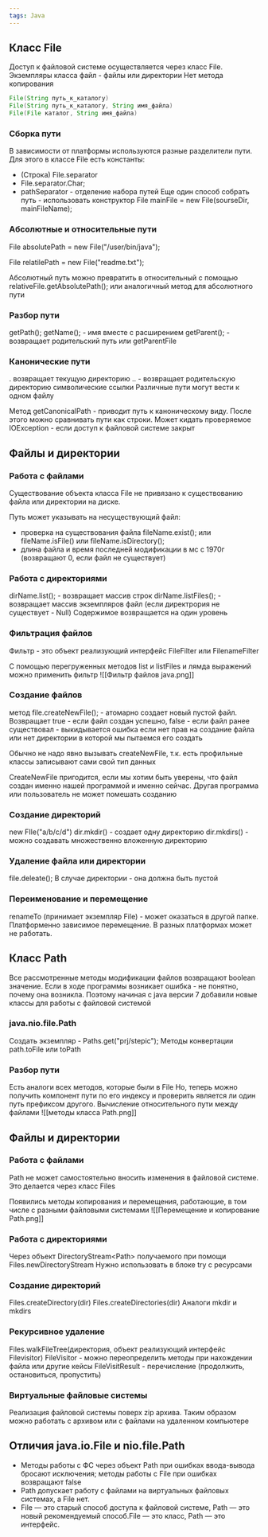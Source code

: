 ```yaml
---
tags: Java 
---
```

## Класс File
Доступ к файловой системе осуществляется через класс File. Экземпляры класса файл - файлы или директории
Нет метода копирования
```java
File(String путь_к_каталогу)
File(String путь_к_каталогу, String имя_файла)
File(File каталог, String имя_файла)
```
### Сборка пути
В зависимости от платформы используются разные разделители пути. Для этого в классе File есть константы:
- (Строка) File.separator
- File.separator.Char;
- pathSeparator - отделение набора путей
Еще один способ собрать путь - использовать конструктор
	File mainFile = new File(sourseDir, mainFileName);
### Абсолютные и относительные пути
File absolutePath = new File("/user/bin/java");

File relatilePath = new File("readme.txt");

Абсолютный путь можно превратить в относительный с помощью relativeFile.getAbsolutePath(); или аналогичный метод для абсолютного пути

### Разбор пути
getPath(); getName(); - имя вместе с расширением
getParent(); - возвращает родительский путь или getParentFile

### Канонические пути
\. возвращает текущую директорию
\.. - возвращает родительскую директорию
символические ссылки
Различные пути могут вести к одном файлу

Метод getCanonicalPath - приводит путь к каноническому виду. После этого можно сравнивать пути как строки. Может кидать проверяемое IOException - если доступ к файловой системе закрыт
## Файлы и директории
### Работа с файлами
Существование объекта класса File не привязано к существованию файла или директории на диске.

Путь может указывать на несуществующий файл:
- проверка на существования файла fileName.exist(); или fileName.isFile() или fileName.isDirectory();
- длина файла и время последней модификации в мс с 1970г (возвращают 0, если файл не существует)
### Работа с директориями
dirName.list(); - возвращает массив строк
dirName.listFiles(); - возвращает массив экземпляров файл (если директрория не существует - Null)
Содержимое возвращается на один уровень

### Фильтрация файлов
Фильтр - это объект реализующий интерфейс FileFilter или FilenameFilter

С помощью перегруженных методов list и listFiles и лямда выражений можно применить фильтр
![[Фильтр файлов java.png]]

### Создание файлов
метод file.createNewFile(); - атомарно создает новый пустой файл. Возвращает true - если файл создан успешно, false - если файл ранее существовал - выкидывается ошибка если нет прав на создание файла или нет директории в которой мы пытаемся его создать

Обычно не надо явно вызывать createNewFile, т.к. есть профильные классы записывают сами свой тип данных

CreateNewFile пригодится, если мы хотим быть уверены, что файл создан именно нашей программой и именно сейчас. Другая программа или пользователь не может помешать созданию

### Создание директорий
new FIle("a/b/c/d")
dir.mkdir() - создает одну директорию
dir.mkdirs() - можно создавать множественно вложенную директорию

### Удаление файла или директории
file.deleate();
В случае директории - она должна быть пустой
### Переименование и перемещение
renameTo (принимает экземпляр File) - может оказаться в другой папке. Платформенно зависимое перемещение. В разных платформах может не работать.

## Класс Path
Все рассмотренные методы модификации файлов возвращают boolean значение. Если в ходе программы возникает ошибка - не понятно, почему она возникла.
Поэтому начиная с java версии 7 добавили новые классы для работы с файловой системой
### java.nio.file.Path
Создать экземпляр - Paths.get("prj/stepic");
Методы конвертации path.toFile или toPath

### Разбор пути
Есть аналоги всех методов, которые были в File
Но, теперь можно получить компонент пути по его индексу и проверить является ли один путь префиксом другого. Вычисление относительного пути между файлами
![[методы класса Path.png]]
## Файлы и директории
### Работа с файлами
Path не может самостоятельно вносить изменения в файловой системе. Это делается через класс Files

Появились методы копирования и перемещения, работающие, в том числе с разными файловыми системами
![[Перемещение и копирование Path.png]]
### Работа с директориями
Через объект DirectoryStream\<Path\> получаемого при помощи Files.newDirectoryStream
Нужно использовать в блоке try с ресурсами
### Создание директорий
Files.createDirectory(dir)
Files.createDirectories(dir)
Аналоги mkdir и mkdirs
### Рекурсивное удаление
Files.walkFileTree(директория, объект реализующий интерфейс Filevisitor)
FileVisitor - можно переопределить методы при нахождении файла или другие кейсы
FileVisitResult - перечисление (продолжить, остановиться, пропустить)
### Виртуальные файловые системы
Реализация файловой системы поверх zip архива.
Таким образом можно работать с архивом или с файлами на удаленном компьютере

## Отличия java.io.File и nio.file.Path
- Методы работы с ФС через объект Path при ошибках ввода-вывода бросают исключения; методы работы с File при ошибках возвращают false
- Path допускает работу с файлами на виртуальных файловых системах, а File нет.
- File — это старый способ доступа к файловой системе, Path — это новый рекомендуемый способ.File — это класс, Path — это интерфейс.
